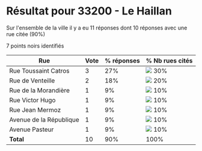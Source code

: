 # Résultat pour 33200 - Le Haillan

Sur l'ensemble de la ville il y a eu 11 réponses dont 10 réponses avec une rue citée (90%)

7 points noirs identifiés

| Rue | Vote | % réponses | % Nb rues cités|
|-----|------|------------|----------------|
| Rue Toussaint Catros | 3 | 27% | <img src="../../img/bar_30.gif" />&nbsp;30%|
| Rue de Venteille | 2 | 18% | <img src="../../img/bar_20.gif" />&nbsp;20%|
| Rue de la Morandière | 1 | 9% | <img src="../../img/bar_10.gif" />&nbsp;10%|
| Rue Victor Hugo | 1 | 9% | <img src="../../img/bar_10.gif" />&nbsp;10%|
| Rue Jean Mermoz | 1 | 9% | <img src="../../img/bar_10.gif" />&nbsp;10%|
| Avenue de la République | 1 | 9% | <img src="../../img/bar_10.gif" />&nbsp;10%|
| Avenue Pasteur | 1 | 9% | <img src="../../img/bar_10.gif" />&nbsp;10%|
| **Total** | 10 | 90% | 100%|

